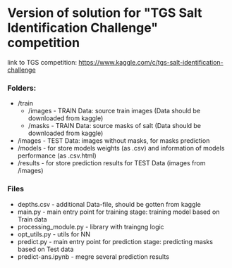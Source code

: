 # Version  of solution for "TGS Salt Identification Challenge" competition 

link to TGS competition: https://www.kaggle.com/c/tgs-salt-identification-challenge 


### Folders:
* /train
  *   /images  - TRAIN Data: source train images (Data should be downloaded from kaggle)
  *   /masks   - TRAIN Data: source masks of salt (Data should be downloaded from kaggle)
* /images    - TEST Data: images without masks, for masks prediction
* /models    - for store models weights (as .csv) and information of models performance (as .csv.html)
* /results   - for store prediction results for TEST Data (images from /images)

### Files
* depths.csv             - additional Data-file, should be gotten from kaggle
* main.py                - main entry point for training stage: training model based on Train data
* processing_module.py   - library with traingng logic
* opt_utils.py           - utils for NN 
* predict.py             - main entry point for prediction stage: predicting masks based on Test data 
* predict-ans.ipynb      - megre several prediction results